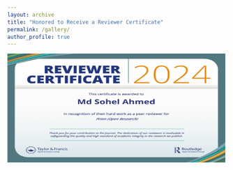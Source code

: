 ```yaml
---
layout: archive
title: "Honored to Receive a Reviewer Certificate"
permalink: /gallery/
author_profile: true
---
```


<img src="\images\Peer_Review.jpg"
     alt="Honored to Receive a Reviewer Certificate"
     style="float: left; margin-right: 10px;"
     width="500" height="250"
     title="Honored to Receive a Reviewer Certificate from Prion (Open Research), Taylor & Francis." />
<br clear="all">
